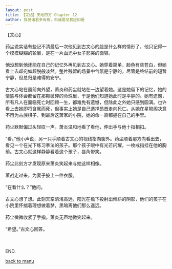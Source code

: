 ```yaml
---
layout: post
title: 【完结】天地四方 Chapter 12
author: 我见诸君多有病，料诸君见我应如是
---
```




【文心】<br><br>药尘说实话有些记不清最后一次他见到古文心的脸是什么样的情形了，他只记得一个模模糊糊的轮廓，是在一片血光中女子悲哭的面容。<br><br>他没想到他还能在自己的记忆外再见到古文心。她穿着简单，脸色有些苍白，但她看上去却宛如超脱般淡然。整片残留的场景中气氛是宁静的，尽管是终结前的短暂宁静，但总归是难得的安宁。<br><br>古文心站在窗前向外望，萧炎和药尘就站在一边望着她。这是她留下的记忆，她的情感与体会都留在那颗破碎的命珠里，于是他们知道她此时是平静的。她有遗憾，所有凡人在面临死亡时回顾一生，都难免有遗憾，但除此之外她只感到圆满。也许看上去她即将含冤而死，但事实上她是自己选择昂首走向死亡。从她在星陨阁决意不再为古族棋子，到最后这萧家的小院，她的命一直都握在自己的手里。<br><br>药尘默默偏过头轻叹一声。萧炎温和地看了看他，伸出手与他十指相扣。<br><br>“看。”他小声说，另一只手顺着古文心的视线指向窗外。药尘顺着那方向看出去，看见一个在光下练习拳法的孩子。那个孩子眼中有光芒闪耀，一枚戒指挂在他的胸前。古文心就这样静静看着这个孩子，唇角带笑。<br><br>药尘此刻方才发现原来萧炎笑起来与她这样相像。<br><br>萧战走过来，为妻子披上一件衣服。<br><br>“在看什么？”他问。<br><br>古文心想了想。此刻天空清浅高远，阳光在檐下投射出倾斜的阴影，他们的孩子在小院里怀揣着理想做着梦，黑暗离他们那么遥远。<br><br>药尘微微收紧了手指。萧炎无声地微笑起来。<br><br>“希望。”古文心回答。<br><br> <br><br>END.

[back to manu](https://allforyanchen.github.io/2020/07/18/post-28.html)

